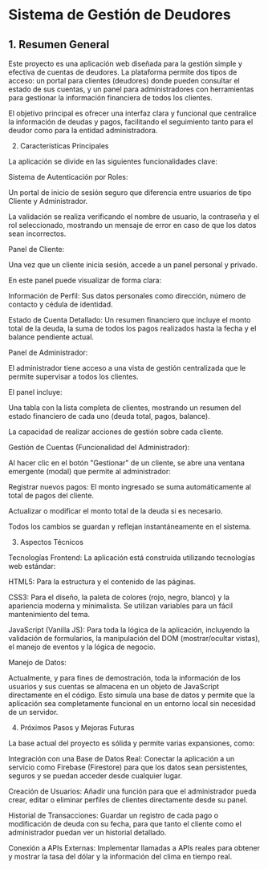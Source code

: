 <h1> Sistema de Gestión de Deudores </h1>
<h2> 1. Resumen General </h2>

Este proyecto es una aplicación web diseñada para la gestión simple y efectiva de cuentas de deudores. La plataforma permite dos tipos de acceso: un portal para clientes (deudores) donde pueden consultar el estado de sus cuentas, y un panel para administradores con herramientas para gestionar la información financiera de todos los clientes.

El objetivo principal es ofrecer una interfaz clara y funcional que centralice la información de deudas y pagos, facilitando el seguimiento tanto para el deudor como para la entidad administradora.

2. Características Principales

La aplicación se divide en las siguientes funcionalidades clave:

Sistema de Autenticación por Roles:

Un portal de inicio de sesión seguro que diferencia entre usuarios de tipo Cliente y Administrador.

La validación se realiza verificando el nombre de usuario, la contraseña y el rol seleccionado, mostrando un mensaje de error en caso de que los datos sean incorrectos.

Panel de Cliente:

Una vez que un cliente inicia sesión, accede a un panel personal y privado.

En este panel puede visualizar de forma clara:

Información de Perfil: Sus datos personales como dirección, número de contacto y cédula de identidad.

Estado de Cuenta Detallado: Un resumen financiero que incluye el monto total de la deuda, la suma de todos los pagos realizados hasta la fecha y el balance pendiente actual.

Panel de Administrador:

El administrador tiene acceso a una vista de gestión centralizada que le permite supervisar a todos los clientes.

El panel incluye:

Una tabla con la lista completa de clientes, mostrando un resumen del estado financiero de cada uno (deuda total, pagos, balance).

La capacidad de realizar acciones de gestión sobre cada cliente.

Gestión de Cuentas (Funcionalidad del Administrador):

Al hacer clic en el botón "Gestionar" de un cliente, se abre una ventana emergente (modal) que permite al administrador:

Registrar nuevos pagos: El monto ingresado se suma automáticamente al total de pagos del cliente.

Actualizar o modificar el monto total de la deuda si es necesario.

Todos los cambios se guardan y reflejan instantáneamente en el sistema.

3. Aspectos Técnicos

Tecnologías Frontend: La aplicación está construida utilizando tecnologías web estándar:

HTML5: Para la estructura y el contenido de las páginas.

CSS3: Para el diseño, la paleta de colores (rojo, negro, blanco) y la apariencia moderna y minimalista. Se utilizan variables para un fácil mantenimiento del tema.

JavaScript (Vanilla JS): Para toda la lógica de la aplicación, incluyendo la validación de formularios, la manipulación del DOM (mostrar/ocultar vistas), el manejo de eventos y la lógica de negocio.

Manejo de Datos:

Actualmente, y para fines de demostración, toda la información de los usuarios y sus cuentas se almacena en un objeto de JavaScript directamente en el código. Esto simula una base de datos y permite que la aplicación sea completamente funcional en un entorno local sin necesidad de un servidor.

4. Próximos Pasos y Mejoras Futuras

La base actual del proyecto es sólida y permite varias expansiones, como:

Integración con una Base de Datos Real: Conectar la aplicación a un servicio como Firebase (Firestore) para que los datos sean persistentes, seguros y se puedan acceder desde cualquier lugar.

Creación de Usuarios: Añadir una función para que el administrador pueda crear, editar o eliminar perfiles de clientes directamente desde su panel.

Historial de Transacciones: Guardar un registro de cada pago o modificación de deuda con su fecha, para que tanto el cliente como el administrador puedan ver un historial detallado.

Conexión a APIs Externas: Implementar llamadas a APIs reales para obtener y mostrar la tasa del dólar y la información del clima en tiempo real.
